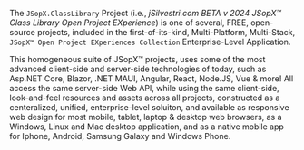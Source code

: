 ﻿
The `JSopX.ClassLibrary` Project (i.e., _jSilvestri.com BETA v 2024 JSopX™ Class Library Open Project EXperience_) is one of several, FREE, open-source projects, included in the first-of-its-kind, Multi-Platform, Multi-Stack, `JSopX™ Open Project EXperiences Collection` Enterprise-Level Application.

This homogeneous suite of JSopX™ projects, uses some of the most advanced client-side and server-side technologies of today, such as Asp.NET Core, Blazor, .NET MAUI, Angular, React, Node.JS, Vue &amp; more! All access the same server-side Web API, while using the same client-side, look-and-feel resources and assets across all projects, constructed as a centeralized, unified, enterprise-level soluiton, and available as responsive web design for most mobile, tablet, laptop & desktop web browsers, as a Windows, Linux and Mac desktop application, and as a native mobile app for Iphone, Android, Samsung Galaxy and Windows Phone.
